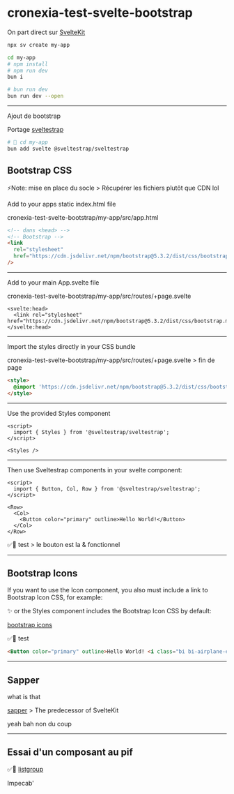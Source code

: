 # cronexia-test-svelte-bootstrap

On part direct sur [SvelteKit](https://svelte.dev/docs/kit/creating-a-project)

```bash
npx sv create my-app

cd my-app
# npm install
# npm run dev
bun i

# bun run dev
bun run dev --open
```

---

Ajout de bootstrap

Portage [sveltestrap](https://sveltestrap.js.org/?path=/docs/sveltestrap-overview--docs)

```bash
# 🚨 cd my-app
bun add svelte @sveltestrap/sveltestrap
```

## Bootstrap CSS

⚡️Note: mise en place du socle > Récupérer les fichiers plutôt que CDN lol

Add to your apps static index.html file

cronexia-test-svelte-bootstrap/my-app/src/app.html

```html
<!-- dans <head> -->
<!-- Bootstrap -->
<link
  rel="stylesheet"
  href="https://cdn.jsdelivr.net/npm/bootstrap@5.3.2/dist/css/bootstrap.min.css"
/>
```

---

Add to your main App.svelte file

cronexia-test-svelte-bootstrap/my-app/src/routes/+page.svelte

```svelte
<svelte:head>
  <link rel="stylesheet" href="https://cdn.jsdelivr.net/npm/bootstrap@5.3.2/dist/css/bootstrap.min.css">
</svelte:head>
```

---

Import the styles directly in your CSS bundle

cronexia-test-svelte-bootstrap/my-app/src/routes/+page.svelte > fin de page

```html
<style>
  @import 'https://cdn.jsdelivr.net/npm/bootstrap@5.3.2/dist/css/bootstrap.min.css';
</style>
```

---

Use the provided Styles component

```svelte
<script>
  import { Styles } from '@sveltestrap/sveltestrap';
</script>

<Styles />
```

---

Then use Sveltestrap components in your svelte component:

```svelte
<script>
  import { Button, Col, Row } from '@sveltestrap/sveltestrap';
</script>

<Row>
  <Col>
    <Button color="primary" outline>Hello World!</Button>
  </Col>
</Row>
```

✅📌 test > le bouton est la & fonctionnel

---

## Bootstrap Icons

If you want to use the Icon component, you also must include a link to Bootstrap Icon CSS, for example:

✨ or the Styles component includes the Bootstrap Icon CSS by default:

[bootstrap icons](https://icons.getbootstrap.com/)

✅📌 test

```html
<Button color="primary" outline>Hello World! <i class="bi bi-airplane-engines"></i></Button>
```

---

## Sapper

what is that

[sapper](https://sapper.svelte.dev/) > The predecessor of SvelteKit

yeah bah non du coup

---

## Essai d'un composant au pif

✅📌 [listgroup](https://sveltestrap.js.org/?path=/docs/components-listgroup--docs)

Impecab'
